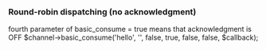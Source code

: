 ### Round-robin dispatching (no acknowledgment)
fourth parameter of basic_consume = true means that acknowledgment is OFF
$channel->basic_consume('hello', '', false, true, false, false, $callback);